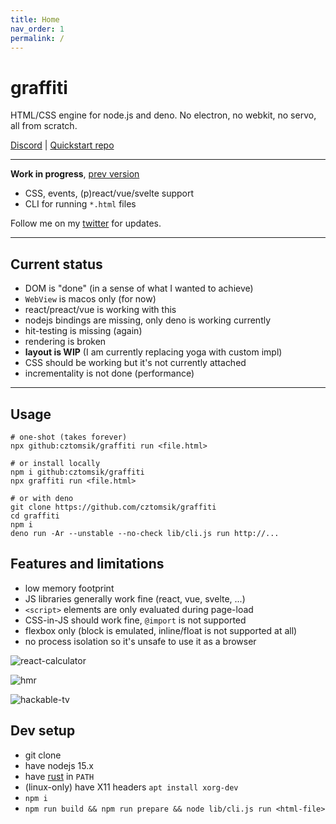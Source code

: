 ```yaml
---
title: Home
nav_order: 1
permalink: /
---
```


# graffiti

HTML/CSS engine for node.js and deno. No electron, no webkit, no servo, all from scratch.

[Discord](https://discord.gg/zQwyzFb)
| [Quickstart repo](https://github.com/cztomsik/hello-graffiti/)

---

**Work in progress**, [prev version](https://github.com/cztomsik/graffiti/commit/28f9d9d5a24ac7d11bfda3d304e5c8714317f343)

- CSS, events, (p)react/vue/svelte support
- CLI for running `*.html` files

Follow me on my [twitter](https://twitter.com/cztomsik) for updates.

---

## Current status
- DOM is "done" (in a sense of what I wanted to achieve)
- `WebView` is macos only (for now)
- react/preact/vue is working with this
- nodejs bindings are missing, only deno is working currently
- hit-testing is missing (again)
- rendering is broken
- **layout is WIP** (I am currently replacing yoga with custom impl)
- CSS should be working but it's not currently attached
- incrementality is not done (performance)

---

## Usage

```
# one-shot (takes forever)
npx github:cztomsik/graffiti run <file.html>

# or install locally
npm i github:cztomsik/graffiti
npx graffiti run <file.html>

# or with deno
git clone https://github.com/cztomsik/graffiti
cd graffiti
npm i
deno run -Ar --unstable --no-check lib/cli.js run http://...
```

## Features and limitations
- low memory footprint
- JS libraries generally work fine (react, vue, svelte, ...)
- `<script>` elements are only evaluated during page-load
- CSS-in-JS should work fine, `@import` is not supported
- flexbox only (block is emulated, inline/float is not supported at all)
- no process isolation so it's unsafe to use it as a browser

![react-calculator](https://github.com/cztomsik/graffiti/blob/e7035110f6c6e38fa957871c6df80741690a70b1/docs/images/react-calculator.png?raw=true)

![hmr](https://github.com/cztomsik/graffiti/blob/e7035110f6c6e38fa957871c6df80741690a70b1/docs/images/hmr.gif?raw=true)

![hackable-tv](https://user-images.githubusercontent.com/3526922/74057963-4ad47f00-49e5-11ea-9e0d-b39c98f5fe1b.gif)

## Dev setup
- git clone
- have nodejs 15.x
- have [rust](https://rustup.rs/) in `PATH`
- (linux-only) have X11 headers `apt install xorg-dev`
- `npm i`
- `npm run build && npm run prepare && node lib/cli.js run <html-file>`
